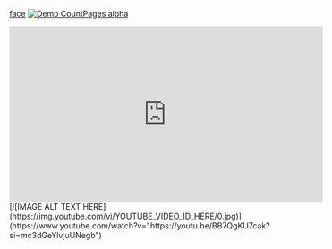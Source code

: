 <a href="https://youtu.be/BB7QgKU7cak?si=mc3dGeYlvjuUNegb">face</a>
[![Demo CountPages alpha](https://share.gifyoutube.com/KzB6Gb.gif)](https://www.youtube.com/watch?v=ek1j272iAmc)

<iframe width="560" height="315" src="https://www.youtube.com/embed/BB7QgKU7cak?si=mc3dGeYlvjuUNegb" title="YouTube video player" frameborder="0" allow="accelerometer; autoplay; clipboard-write; encrypted-media; gyroscope; picture-in-picture; web-share" referrerpolicy="strict-origin-when-cross-origin" allowfullscreen></iframe>  
[![IMAGE ALT TEXT HERE](https://img.youtube.com/vi/YOUTUBE_VIDEO_ID_HERE/0.jpg)](https://www.youtube.com/watch?v="https://youtu.be/BB7QgKU7cak?si=mc3dGeYlvjuUNegb")
